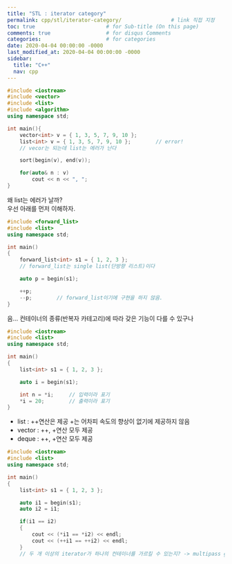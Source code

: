 ```yaml
---
title: "STL : iterator category"
permalink: cpp/stl/iterator-category/                # link 직접 지정
toc: true                       # for Sub-title (On this page)
comments: true                  # for disqus Comments
categories:                     # for categories
date: 2020-04-04 00:00:00 -0000
last_modified_at: 2020-04-04 00:00:00 -0000
sidebar:
  title: "C++"
  nav: cpp
---
```


```cpp
#include <iostream>
#include <vector>
#include <list>
#include <algorithm>
using namespace std;

int main(){
    vector<int> v = { 1, 3, 5, 7, 9, 10 };
    list<int> v = { 1, 3, 5, 7, 9, 10 };        // error!
    // vecor는 되는데 list는 에러가 난다

    sort(begin(v), end(v));

    for(auto& n : v)
        cout << n << ", ";
}
```

왜 list는 에러가 날까?<br>
우선 아래를 먼저 이해하자.

```cpp
#include <forward_list>
#include <list>
using namespace std;

int main()
{
    forward_list<int> s1 = { 1, 2, 3 };
    // forward_list는 single list(단방향 리스트)이다

    auto p = begin(s1);

    ++p;
    --p;        // forward_list이기에 구현을 하지 않음.
}
```

음... 컨테이너의 종류(반복자 카테고리)에 따라 갖은 기능이 다를 수 있구나<br>

```cpp
#include <iostream>
#include <list>
using namespace std;

int main()
{
    list<int> s1 = { 1, 2, 3 };

    auto i = begin(s1);

    int n = *i;     // 입력이라 표기
    *i = 20;        // 출력이라 표기
}
```

* list : ++연산은 제공 +는 어차피 속도의 향상이 없기에 제공하지 않음
* vector : ++, +연산 모두 제공
* deque : ++, +연산 모두 제공

```cpp
#include <iostream>
#include <list>
using namespace std;

int main()
{
    list<int> s1 = { 1, 2, 3 };

    auto i1 = begin(s1);
    auto i2 = i1;

    if(i1 == i2)
    {
        cout << (*i1 == *i2) << endl;
        cout << (++i1 == ++i2) << endl;
    }
    // 두 개 이상의 iterator가 하나의 컨테이너를 가르킬 수 있는지? -> multipass guarantee라 한다.
```

